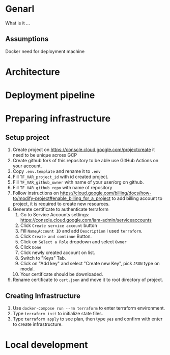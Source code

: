 # Genarl

What is it ...
## Assumptions


Docker need for deployment machine
# Architecture


# Deployment pipeline




# Preparing infrastructure

## Setup project

 1. Create project on https://console.cloud.google.com/projectcreate it need to be unique across GCP
 1. Create github fork of this repository to be able use GitHub Actions on your account.
 1. Copy `.env.template` and rename it to `.env`
   1. Fill `TF_VAR_project_id`  with id created project.
   1. Fill `TF_VAR_github_owner`  with name of your user/org on github.
   1. Fill `TF_VAR_github_repo`  with name of repository
 1. Follow instructions on https://cloud.google.com/billing/docs/how-to/modify-project#enable_billing_for_a_project to add billing account to project, it is required to create new resources.
 1. Generate certificate to authenticate terraform
    1. Go to Service Accounts settings: https://console.cloud.google.com/iam-admin/serviceaccounts
    1. Click `Create service account` button
    1. Fill `Name`,`Account ID` and add `Description` i used `terraform`.
    1. Click `Create and continue` Button.
    1. Click on `Select a Role` dropdown and select `Owner`
    1. Click `Done`
    1. Click newly created account on list.
    1. Switch to "Keys" Tab.
    1. Click on "Add key" and select "Create new Key", pick `JSON` type on modal.
    1. Your certificate should be downloaded.
1. Rename certificate to `cert.json` and move it to root directory of project.

## Creating Infrastructure

1. Use `docker-compose run --rm terraform` to enter terraform environment.
1. Type `terraform init` to initialize state files.
1. Type `terraform apply` to see plan, then type `yes` and confirm with enter to create infrastructure.


# Local development


